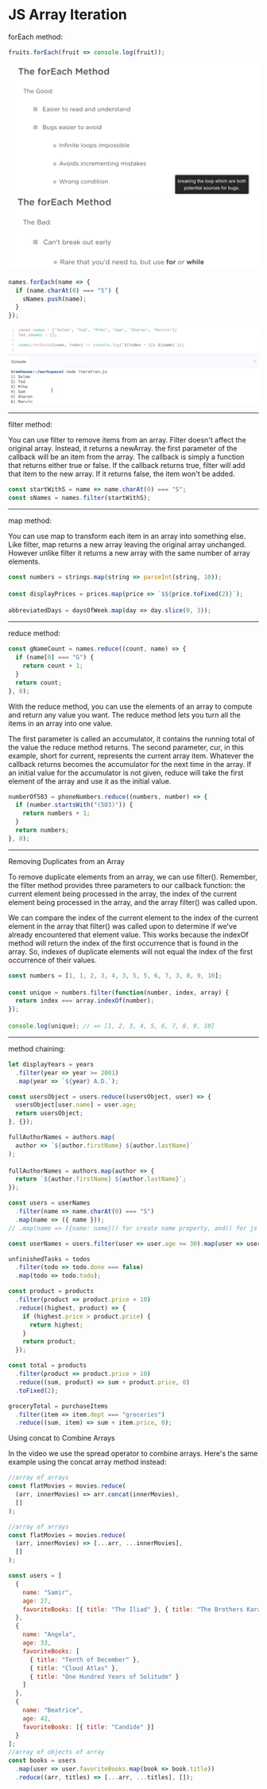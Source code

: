 # JS Array Iteration

forEach method:

```js
fruits.forEach(fruit => console.log(fruit));
```

![my-img](img/200929-1.png)
![my-img](img/200929-2.png)

```js
names.forEach(name => {
  if (name.charAt(0) === "S") {
    sNames.push(name);
  }
});
```

![my-img](img/200929-3.png)
![my-img](img/200929-4.png)

---

filter method:

You can use filter to remove items from an array. Filter doesn't affect the original array. Instead, it returns a newArray. the first parameter of the callback will be an item from the array. The callback is simply a function that returns either true or false. If the callback returns true, filter will add that item to the new array. If it returns false, the item won't be added.

```js
const startWithS = name => name.charAt(0) === "S";
const sNames = names.filter(startWithS);
```

---

map method:

You can use map to transform each item in an array into something else.
Like filter, map returns a new array leaving the original array unchanged.
However unlike filter it returns a new array with the same number of array
elements.

```js
const numbers = strings.map(string => parseInt(string, 10));

const displayPrices = prices.map(price => `$${price.toFixed(2)}`);

abbreviatedDays = daysOfWeek.map(day => day.slice(0, 3));
```

---

reduce method:

```js
const gNameCount = names.reduce((count, name) => {
  if (name[0] === "G") {
    return count + 1;
  }
  return count;
}, 0);
```

With the reduce method, you can use the elements of an array to compute and return any value you want. The reduce method lets you turn all the items in an array into one value.

The first parameter is called an accumulator, it contains the running total of the value the reduce method returns. The second parameter, cur, in this example, short for current, represents the current array item. Whatever the callback returns becomes the accumulator for the next time in the array. If an initial value for the accumulator is not given, reduce will take the first element of the array and use it as the initial value.

```js
numberOf503 = phoneNumbers.reduce((numbers, number) => {
  if (number.startsWith("(503)")) {
    return numbers + 1;
  }
  return numbers;
}, 0);
```

---

Removing Duplicates from an Array

To remove duplicate elements from an array, we can use filter(). Remember, the filter method provides three parameters to our callback function: the current element being processed in the array, the index of the current element being processed in the array, and the array filter() was called upon.

We can compare the index of the current element to the index of the current element in the array that filter() was called upon to determine if we've already encountered that element value. This works because the indexOf method will return the index of the first occurrence that is found in the array. So, indexes of duplicate elements will not equal the index of the first occurrence of their values.

```js
const numbers = [1, 1, 2, 3, 4, 3, 5, 5, 6, 7, 3, 8, 9, 10];

const unique = numbers.filter(function(number, index, array) {
  return index === array.indexOf(number);
});

console.log(unique); // => [1, 2, 3, 4, 5, 6, 7, 8, 9, 10]
```

---

method chaining:

```js
let displayYears = years
  .filter(year => year >= 2001)
  .map(year => `${year} A.D.`);
```

```js
const usersObject = users.reduce((usersObject, user) => {
  usersObject[user.name] = user.age;
  return usersObject;
}, {});
```

```js
fullAuthorNames = authors.map(
  author => `${author.firstName} ${author.lastName}`
);

fullAuthorNames = authors.map(author => {
  return `${author.firstName} ${author.lastName}`;
});
```

```js
const users = userNames
  .filter(name => name.charAt(0) === "S")
  .map(name => ({ name }));
// .map(name => ({name: name})) for create name property, and() for js to identify it's an object
```

```js
const userNames = users.filter(user => user.age >= 30).map(user => user.name);
```

```js
unfinishedTasks = todos
  .filter(todo => todo.done === false)
  .map(todo => todo.todo);
```

```js
const product = products
  .filter(product => product.price < 10)
  .reduce((highest, product) => {
    if (highest.price > product.price) {
      return highest;
    }
    return product;
  });
```

```js
const total = products
  .filter(product => product.price > 10)
  .reduce((sum, product) => sum + product.price, 0)
  .toFixed(2);
```

```js
groceryTotal = purchaseItems
  .filter(item => item.dept === "groceries")
  .reduce((sum, item) => sum + item.price, 0);
```

Using concat to Combine Arrays

In the video we use the spread operator to combine arrays. Here's the same example using the concat array method instead:

```js
//array of arrays
const flatMovies = movies.reduce(
  (arr, innerMovies) => arr.concat(innerMovies),
  []
);
```

```js
//array of arrays
const flatMovies = movies.reduce(
  (arr, innerMovies) => [...arr, ...innerMovies],
  []
);
```

```js
const users = [
  {
    name: "Samir",
    age: 27,
    favoriteBooks: [{ title: "The Iliad" }, { title: "The Brothers Karamazov" }]
  },
  {
    name: "Angela",
    age: 33,
    favoriteBooks: [
      { title: "Tenth of December" },
      { title: "Cloud Atlas" },
      { title: "One Hundred Years of Solitude" }
    ]
  },
  {
    name: "Beatrice",
    age: 42,
    favoriteBooks: [{ title: "Candide" }]
  }
];
//array of objects of array
const books = users
  .map(user => user.favoriteBooks.map(book => book.title))
  .reduce((arr, titles) => [...arr, ...titles], []);
```
